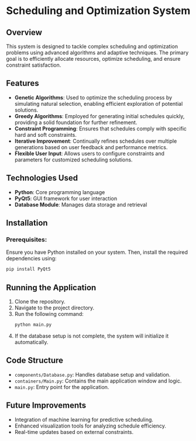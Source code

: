 # Scheduling and Optimization System

## Overview
This system is designed to tackle complex scheduling and optimization problems using advanced algorithms and adaptive techniques. The primary goal is to efficiently allocate resources, optimize scheduling, and ensure constraint satisfaction.

## Features
- **Genetic Algorithms**: Used to optimize the scheduling process by simulating natural selection, enabling efficient exploration of potential solutions.
- **Greedy Algorithms**: Employed for generating initial schedules quickly, providing a solid foundation for further refinement.
- **Constraint Programming**: Ensures that schedules comply with specific hard and soft constraints.
- **Iterative Improvement**: Continually refines schedules over multiple generations based on user feedback and performance metrics.
- **Flexible User Input**: Allows users to configure constraints and parameters for customized scheduling solutions.

## Technologies Used
- **Python**: Core programming language
- **PyQt5**: GUI framework for user interaction
- **Database Module**: Manages data storage and retrieval

## Installation
### Prerequisites:
Ensure you have Python installed on your system. Then, install the required dependencies using:
```sh
pip install PyQt5
```

## Running the Application
1. Clone the repository.
2. Navigate to the project directory.
3. Run the following command:
   ```sh
   python main.py
   ```
4. If the database setup is not complete, the system will initialize it automatically.

## Code Structure
- `components/Database.py`: Handles database setup and validation.
- `containers/Main.py`: Contains the main application window and logic.
- `main.py`: Entry point for the application.

## Future Improvements
- Integration of machine learning for predictive scheduling.
- Enhanced visualization tools for analyzing schedule efficiency.
- Real-time updates based on external constraints.

